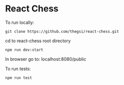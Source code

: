 # React Chess

To run locally:
```
git clone https://github.com/thegsi/react-chess.git
```
cd to react-chess root directory
```
npm run dev:start
```

In browser go to:
localhost:8080/public

To run tests:

```
npm run test
```
